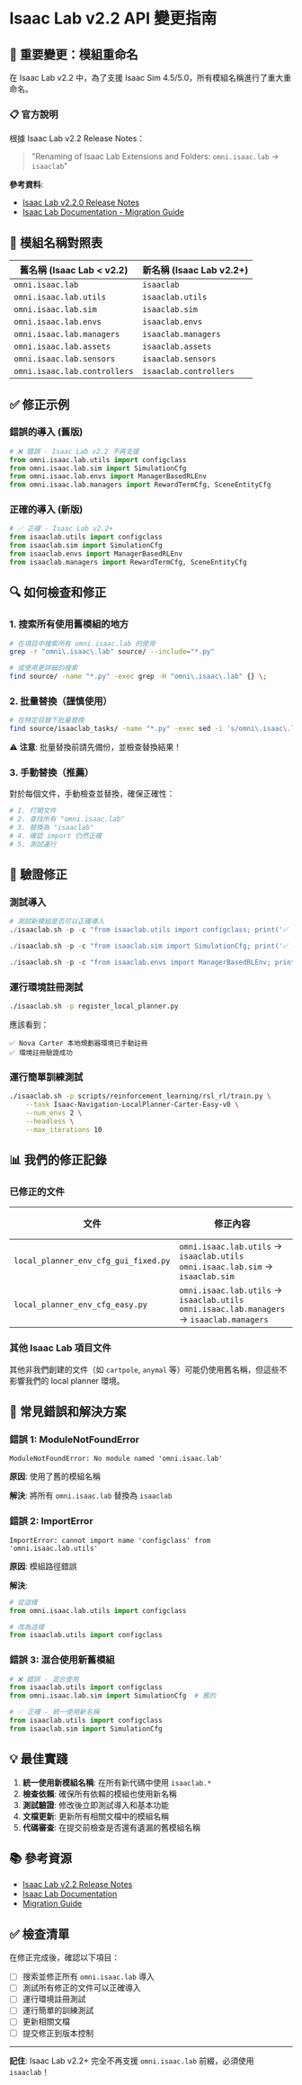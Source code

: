 # Isaac Lab v2.2 API 變更指南

## 🚨 重要變更：模組重命名

在 Isaac Lab v2.2 中，為了支援 Isaac Sim 4.5/5.0，所有模組名稱進行了重大重命名。

### 📋 官方說明

根據 Isaac Lab v2.2 Release Notes：

> "Renaming of Isaac Lab Extensions and Folders:
> `omni.isaac.lab` → `isaaclab`"

**參考資料**:
- [Isaac Lab v2.2.0 Release Notes](https://github.com/isaac-sim/IsaacLab/releases/tag/v2.2.0)
- [Isaac Lab Documentation - Migration Guide](https://isaac-sim.github.io/IsaacLab/)

## 🔄 模組名稱對照表

| 舊名稱 (Isaac Lab < v2.2) | 新名稱 (Isaac Lab v2.2+) |
|---------------------------|-------------------------|
| `omni.isaac.lab` | `isaaclab` |
| `omni.isaac.lab.utils` | `isaaclab.utils` |
| `omni.isaac.lab.sim` | `isaaclab.sim` |
| `omni.isaac.lab.envs` | `isaaclab.envs` |
| `omni.isaac.lab.managers` | `isaaclab.managers` |
| `omni.isaac.lab.assets` | `isaaclab.assets` |
| `omni.isaac.lab.sensors` | `isaaclab.sensors` |
| `omni.isaac.lab.controllers` | `isaaclab.controllers` |

## ✅ 修正示例

### 錯誤的導入 (舊版)

```python
# ❌ 錯誤 - Isaac Lab v2.2 不再支援
from omni.isaac.lab.utils import configclass
from omni.isaac.lab.sim import SimulationCfg
from omni.isaac.lab.envs import ManagerBasedRLEnv
from omni.isaac.lab.managers import RewardTermCfg, SceneEntityCfg
```

### 正確的導入 (新版)

```python
# ✅ 正確 - Isaac Lab v2.2+
from isaaclab.utils import configclass
from isaaclab.sim import SimulationCfg
from isaaclab.envs import ManagerBasedRLEnv
from isaaclab.managers import RewardTermCfg, SceneEntityCfg
```

## 🔍 如何檢查和修正

### 1. 搜索所有使用舊模組的地方

```bash
# 在項目中搜索所有 omni.isaac.lab 的使用
grep -r "omni\.isaac\.lab" source/ --include="*.py"

# 或使用更詳細的搜索
find source/ -name "*.py" -exec grep -H "omni\.isaac\.lab" {} \;
```

### 2. 批量替換（謹慎使用）

```bash
# 在特定目錄下批量替換
find source/isaaclab_tasks/ -name "*.py" -exec sed -i 's/omni\.isaac\.lab/isaaclab/g' {} \;
```

⚠️ **注意**: 批量替換前請先備份，並檢查替換結果！

### 3. 手動替換（推薦）

對於每個文件，手動檢查並替換，確保正確性：

```python
# 1. 打開文件
# 2. 查找所有 "omni.isaac.lab" 
# 3. 替換為 "isaaclab"
# 4. 確認 import 仍然正確
# 5. 測試運行
```

## 🧪 驗證修正

### 測試導入

```python
# 測試新模組是否可以正確導入
./isaaclab.sh -p -c "from isaaclab.utils import configclass; print('✅ isaaclab.utils 導入成功')"

./isaaclab.sh -p -c "from isaaclab.sim import SimulationCfg; print('✅ isaaclab.sim 導入成功')"

./isaaclab.sh -p -c "from isaaclab.envs import ManagerBasedRLEnv; print('✅ isaaclab.envs 導入成功')"
```

### 運行環境註冊測試

```bash
./isaaclab.sh -p register_local_planner.py
```

應該看到：
```
✅ Nova Carter 本地規劃器環境已手動註冊
✅ 環境註冊驗證成功
```

### 運行簡單訓練測試

```bash
./isaaclab.sh -p scripts/reinforcement_learning/rsl_rl/train.py \
    --task Isaac-Navigation-LocalPlanner-Carter-Easy-v0 \
    --num_envs 2 \
    --headless \
    --max_iterations 10
```

## 📊 我們的修正記錄

### 已修正的文件

| 文件 | 修正內容 | 狀態 |
|------|----------|------|
| `local_planner_env_cfg_gui_fixed.py` | `omni.isaac.lab.utils` → `isaaclab.utils`<br>`omni.isaac.lab.sim` → `isaaclab.sim` | ✅ 完成 |
| `local_planner_env_cfg_easy.py` | `omni.isaac.lab.utils` → `isaaclab.utils`<br>`omni.isaac.lab.managers` → `isaaclab.managers` | ✅ 完成 |

### 其他 Isaac Lab 項目文件

其他非我們創建的文件（如 `cartpole`, `anymal` 等）可能仍使用舊名稱，但這些不影響我們的 local planner 環境。

## 🔧 常見錯誤和解決方案

### 錯誤 1: ModuleNotFoundError

```
ModuleNotFoundError: No module named 'omni.isaac.lab'
```

**原因**: 使用了舊的模組名稱

**解決**: 將所有 `omni.isaac.lab` 替換為 `isaaclab`

### 錯誤 2: ImportError

```
ImportError: cannot import name 'configclass' from 'omni.isaac.lab.utils'
```

**原因**: 模組路徑錯誤

**解決**: 
```python
# 從這樣
from omni.isaac.lab.utils import configclass

# 改為這樣
from isaaclab.utils import configclass
```

### 錯誤 3: 混合使用新舊模組

```python
# ❌ 錯誤 - 混合使用
from isaaclab.utils import configclass
from omni.isaac.lab.sim import SimulationCfg  # 舊的

# ✅ 正確 - 統一使用新名稱
from isaaclab.utils import configclass
from isaaclab.sim import SimulationCfg
```

## 💡 最佳實踐

1. **統一使用新模組名稱**: 在所有新代碼中使用 `isaaclab.*`
2. **檢查依賴**: 確保所有依賴的模組也使用新名稱
3. **測試驗證**: 修改後立即測試導入和基本功能
4. **文檔更新**: 更新所有相關文檔中的模組名稱
5. **代碼審查**: 在提交前檢查是否還有遺漏的舊模組名稱

## 📚 參考資源

- [Isaac Lab v2.2 Release Notes](https://github.com/isaac-sim/IsaacLab/releases/tag/v2.2.0)
- [Isaac Lab Documentation](https://isaac-sim.github.io/IsaacLab/)
- [Migration Guide](https://isaac-sim.github.io/IsaacLab/main/migration.html)

## ✅ 檢查清單

在修正完成後，確認以下項目：

- [ ] 搜索並修正所有 `omni.isaac.lab` 導入
- [ ] 測試所有修正的文件可以正確導入
- [ ] 運行環境註冊測試
- [ ] 運行簡單的訓練測試
- [ ] 更新相關文檔
- [ ] 提交修正到版本控制

---

**記住**: Isaac Lab v2.2+ 完全不再支援 `omni.isaac.lab` 前綴，必須使用 `isaaclab`！

